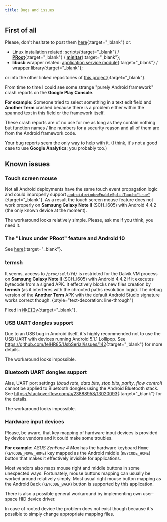 ```yaml
---
title: Bugs and issues
---
```

## First of all
Please, don't hesitate to post them [here](https://github.com/green-green-avk/AnotherTerm/issues){:target="_blank"} or:

* Linux installation related:
  [scripts](https://github.com/green-green-avk/AnotherTerm-scripts){:target="_blank"} /
  [**PRoot**](https://github.com/green-green-avk/proot/issues){:target="_blank"} /
  [**minitar**](https://github.com/green-green-avk/build-libarchive-minitar-android/issues){:target="_blank"};
* **libusb** wrapper related:
  [application service module](https://github.com/green-green-avk/LibUsbManager/issues){:target="_blank"} /
  [wrapper library](https://github.com/green-green-avk/libusb-1.0.23-android-helper-service-patch/issues){:target="_blank"};

or into the other linked repositories of [this project](https://github.com/users/green-green-avk/projects/1){:target="_blank"}.

From time to time I could see some strange "purely Android framework" crash reports on the **Google Play Console**.

**For example:** Someone tried to select something in a text edit field and **Another Term** crashed because there is a problem
either within the spanned text in this field or the framework itself.

These crash reports are of no use for me as long as they contain nothing but function names / line numbers for a security reason
and all of them are from the Android framework code.

Your bug reports seem the only way to help with it.
(I think, it's not a good case to use **Google Analytics**; you probably too.)

## Known issues

### Touch screen mouse
Not all Android deployments have the same touch event propagation logic and could improperly support
[`android:windowEnableSplitTouch="true"`](https://developer.android.com/reference/android/R.attr.html#windowEnableSplitTouch){:target="_blank"}.
As a result the touch screen mouse feature does not work properly on **Samsung Galaxy Note II** (SCH_I605) with Android 4.4.2
(the only known device at the moment).

The workaround looks relatively simple.
Please, ask me if you think, you need it.

### The "Linux under PRoot" feature and Android&nbsp;10
See [here](local-shell-w-x.html#main_content){:target="_blank"}.

### **termsh**
It seems, access to `/proc/self/fd/` is restricted for the Dalvik VM process on **Samsung Galaxy Note II** (SCH_I605) with Android 4.4.2
if it executes bytecode from a signed APK.
It effectively blocks new files creation by **termsh** (as it interferes with the chrooted paths resolution logic).
The debug version of the **Another Term** APK with the default Android Studio signature works correct though.
{:style="text-decoration: line-through"}

Fixed in [<kbd>MkIIIv</kbd>](https://github.com/green-green-avk/AnotherTerm/commit/2d9f6b4a4a9a7f1996d7981aab1002ecf46573dc){:target="_blank"}.

### USB UART dongles support
Due to an USB bug in Android itself, it's highly recommended not to use the USB UART
with devices running Android 5.1.1 Lollipop.
See <https://github.com/felHR85/UsbSerial/issues/142>{:target="_blank"} for more details.

The workaround looks impossible.

### Bluetooth UART dongles support
Alas, UART port settings (*baud rate*, *data bits*, *stop bits*, *parity*, *flow control*) cannot be applied to Bluetooth dongles
using the Android Bluetooth stack.
See <https://stackoverflow.com/a/23888958/13020093>{:target="_blank"} for the details.

The workaround looks impossible.

### Hardware input devices
Please, be aware, that key mapping of hardware input devices is provided by device vendors
and it could make some troubles.

**For example:** *ASUS ZenFone 4 Max* has the hardware keyboard <kbd>Home</kbd>
(`KEYCODE_MOVE_HOME`) key mapped as the Android middle (`KEYCODE_HOME`)
button that makes it effectively invisible for applications.

Most vendors also maps mouse right and middle buttons in some unexpected ways.
Fortunately, mouse buttons mapping can usually be worked around relatively simply.
Most usual right mouse button mapping as the Android <kbd>Back</kbd> (`KEYCODE_BACK`)
button is supported by this application.

There is also a possible general workaround by implementing own user-space HID device driver.

In case of rooted device the problem does not exist though because it's possible to simply change
appropriate mapping files.
